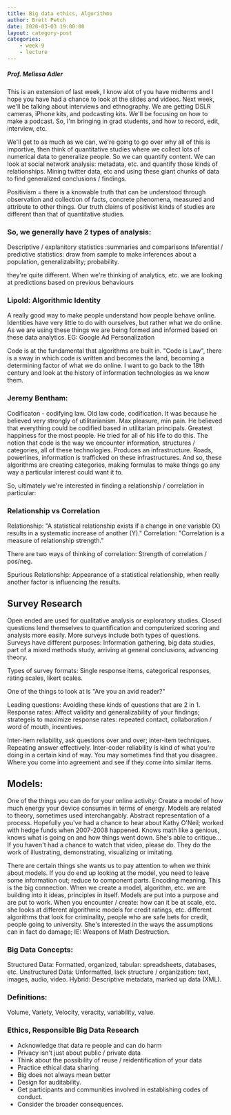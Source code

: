 ```yaml
---
title: Big data ethics, Algorithms
author: Brett Petch
date: 2020-03-03 19:00:00
layout: category-post
categories: 
    - week-9
    - lecture
---
```

##### Prof. Melissa Adler

This is an extension of last week, I know alot of you have midterms and I hope you have had a chance to look at the slides and videos. Next week, we'll be talking about interviews and ethnography. We are getting DSLR cameras, iPhone kits, and podcasting kits. We'll be focusing on how to make a podcast. So, I'm bringing in grad students, and how to record, edit, interview, etc. 

We'll get to as much as we can, we're going to go over why all of this is importive, then think of quantitative studies where we collect lots of numerical data to generalize people. So we can quantify content. We can look at social network analysis: metadata, etc. and quantify those kinds of relationships. Mining twitter data, etc and using these giant chunks of data to find generalized conclusions / findings. 

Positivism = there is a knowable truth that can be understood through observation and collection of facts, concrete phenomena, measured and attribute to other things. Our truth claims of positivist kinds of studies are different than that of quantitative studies. 

### So, we generally have 2 types of analysis:
Descriptive / explanitory statistics :summaries and comparisons
Inferential / predictive statistics: draw from sample to make inferences about a population, generalizability; probability.

they're quite different. When we're thinking of analytics, etc. we are looking at predictions based on previous behaviours

### Lipold: Algorithmic Identity
A really good way to make people understand how people behave online. Identities have very little to do with ourselves, but rather what we do online. As we are using these things we are being formed and informed based on these data analytics. EG: Google Ad Personalization

Code is at the fundamental that algorithms are built in. "Code is Law", there is a sway in which code is written and becomes the land, becoming a determining factor of what we do online. I want to go back to the 18th century and look at the history of information technologies as we know them.

### Jeremy Bentham: 
Codificaton - codifying law. Old law code, codification. It was because he believed very strongly of utilitarianism. Max pleasure, min pain. He believed that everything could be codified based in utilitarian principals. Greatest happiness for the most people. He tried for all of his life to do this. The notion that code is the way we encounter information, structures / categories, all of these technologies. Produces an infrastructure. Roads, powerlines, information is trafficked on these infrastructures. And so, these algorithms are creating categories, making formulas to make things go any way a particular interest could want it to. 

So, ultimately we're interested in finding a relationship / correlation in particular:

### Relationship vs Correlation
Relationship: "A statistical relationship exists if a change in one variable (X) results in a systematic increase of another (Y)."
Correlation: "Correlation is a measure of relationship strength."

There are two ways of thinking of correlation: Strength of correlation / pos/neg.

Spurious Relationship: Appearance of a statistical relationship, when really another factor is influencing the results.

## Survey Research
Open ended are used for qualitative analysis or exploratory studies. Closed questions lend themselves to quantification and computerized scoring and analysis more easily. More surveys include both types of questions. Surveys have different purposes: Information gathering, big data studies, part of a mixed methods study, arriving at general conclusions, advancing theory. 

Types of survey formats:
Single response items, categorical responses, rating scales, likert scales.

One of the things to look at is "Are you an avid reader?"

Leading questions: Avoiding these kinds of questions that are 2 in 1. 
Response rates: Affect validity and generalizability of your findings; strategeis to maximize response rates: repeated contact, collaboration / word of mouth, incentives.

 Inter-item reliability, ask questions over and over; inter-item techniques. Repeating answer effectively. Inter-coder reliability is kind of what you're doing in a certain kind of way. You may sometimes find that you disagree. Where you come into agreement and see if they come into similar items. 

 ## Models: 
 One of the things you can do for your online activity: Create a model of how much energy your device consumes in terms of energy. Models are related to theory, sometimes used interchangably. Abstract representation of a process. Hopefully you've had a chance to hear about Kathy O'Neil; worked with hedge funds when 2007-2008 happened. Knows math like a genious, knows what is going on and how things went down. She's able to critique... If you haven't had a chance to watch that video, please do. They do the work of illustrating, demonstrating, visualizing or imitating. 

 There are certain things she wants us to pay attention to when we think about models. If you do end up looking at the model, you need to leave some information out; reduce to component parts. Encoding meaning. This is the big connection. When we create a model, algorithm, etc. we are building into it ideas, principles in itself. Models are put into a purpose and are put to work. When you encounter / create: how can it be at scale, etc. she looks at different algorithmic models for credit ratings, etc. different algorithms that look for criminality, people who are safe bets for credit, people going to university. She's interested in the ways the assumptions can in fact do damage; IE: Weapons of Math Destruction.

 ### Big Data Concepts:
 Structured Data: Formatted, organized, tabular: spreadsheets, databases, etc. 
 Unstructured Data: Unformatted, lack structure / organization: text, images, audio, video.
 Hybrid: Descriptive metadata, marked up data (XML).


### Definitions: 
Volume, Variety, Velocity, veracity, variability, value.

### Ethics, Responsible Big Data Research
- Acknowledge that data re people and can do harm
- Privacy isn't just about public / private data
- Think about the possibility of reuse / reidentification of your data
- Practice ethical data sharing
- Big does not always mean better
- Design for auditability.
- Get participants and communities involved in establishing codes of conduct.
- Consider the broader consequences.
